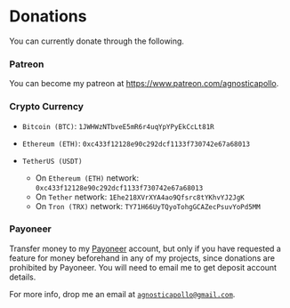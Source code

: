 # Donations

You can currently donate through the following.

### Patreon

You can become my patreon at https://www.patreon.com/agnosticapollo.



### Crypto Currency

- `Bitcoin (BTC)`: `1JWHWzNTbveE5mR6r4uqYpYPyEkCcLt81R`
- `Ethereum (ETH)`: `0xc433f12128e90c292dcf1133f730742e67a68013`

- `TetherUS (USDT)`
	- On `Ethereum (ETH)` network: `0xc433f12128e90c292dcf1133f730742e67a68013`
	- On `Tether` network: `1Ehe218XVrXYA4ao9Qfsrc8tYKhvYJ2JgK`
	- On `Tron (TRX)` network: `TY71H66UyTQyoTohgGCAZecPsuvYoPd5MM`



### Payoneer

Transfer money to my [Payoneer](https://www.payoneer.com/) account, but only if you have requested a feature for money beforehand in any of my projects, since donations are prohibited by Payoneer. You will need to email me to get deposit account details.



For more info, drop me an email at [`agnosticapollo@gmail.com`](mailto:agnosticapollo@gmail.com).
